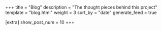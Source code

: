 +++
title = "Blog"
description = "The thought pieces behind this project"
template = "blog.html"
weight = 3
sort_by = "date"
generate_feed = true

[extra]
show_post_num = 10
+++
